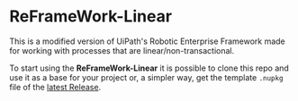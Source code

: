 # ReFrameWork-Linear

This is a modified version of UiPath's Robotic Enterprise Framework made for working with processes that are linear/non-transactional.

To start using the **ReFrameWork-Linear** it is possible to clone this repo and use it as a base for your project or, a simpler way, get the template `.nupkg` file of the [latest Release](https://github.com/vinismarques/ReFrameWork-Linear/releases/latest).
